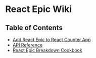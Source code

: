 # React Epic Wiki

## Table of Contents

- [Add React Epic to React Counter App](CounterExample.md)
- [API Reference](APIReference.md)
- [React Epic Breakdown Cookbook](BreakdownCookbook.md)
